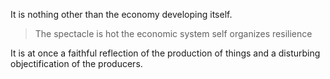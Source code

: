 It is nothing other than the economy developing itself.

> The spectacle is hot the economic system self organizes resilience

It is at once a faithful reflection of the production of things and a disturbing objectification of the producers.